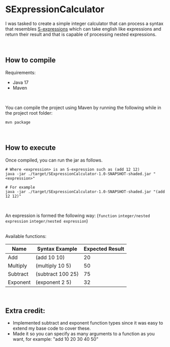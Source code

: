 # SExpressionCalculator
I was tasked to create a simple integer calculator that can process a syntax that resembles [S-expressions](https://en.wikipedia.org/wiki/S-expression) 
which can take english like expressions and return their result and that is capable of processing nested expressions.

<br>  

## How to compile
Requirements: 
* Java 17
* Maven

<br>  

You can compile the project using Maven by running the following while in the project root folder:
```shell
mvn package
```
  
  
<br>  

## How to execute
Once compiled, you can run the jar as follows.
```shell
# Where <expression> is an S-expression such as (add 12 12)
java -jar ./target/SExpressionCalculator-1.0-SNAPSHOT-shaded.jar "<expression>"

# For example
java -jar ./target/SExpressionCalculator-1.0-SNAPSHOT-shaded.jar "(add 12 12)"
```

<br>  

An expression is formed the following way: (`function` `integer/nested expression` `integer/nested expression`)

<br>  
Available functions:  

| Name     | Syntax Example    | Expected Result |
|----------|-------------------|-----------------|
| Add      | (add 10 10)       | 20              |
| Multiply | (multiply 10 5)   | 50              |
| Subtract | (subtract 100 25) | 75              |
| Exponent | (exponent 2 5)    | 32              |


<br>  

## Extra credit:
* Implemented subtract and exponent function types since it was easy to extend my base code to cover these.
* Made it so you can specify as many arguments to a function as you want, for example: "add 10 20 30 40 50"